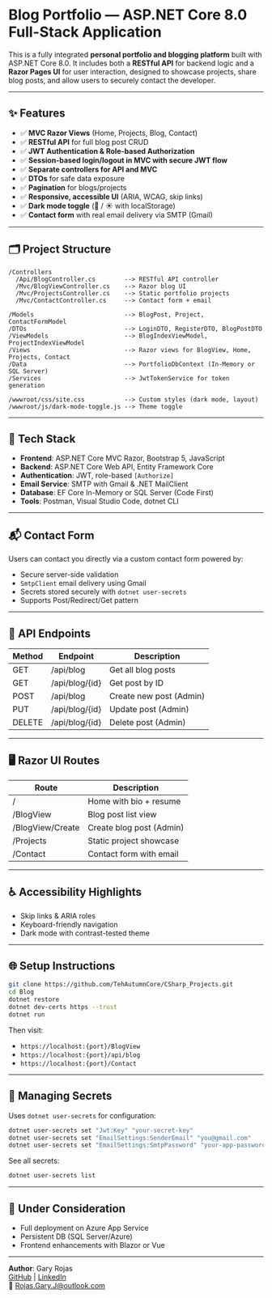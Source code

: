 # Blog Portfolio — ASP.NET Core 8.0 Full-Stack Application

This is a fully integrated **personal portfolio and blogging platform** built with ASP.NET Core 8.0. It includes both a **RESTful API** for backend logic and a **Razor Pages UI** for user interaction, designed to showcase projects, share blog posts, and allow users to securely contact the developer.

---

## ✨ Features

- ✅ **MVC Razor Views** (Home, Projects, Blog, Contact)
- ✅ **RESTful API** for full blog post CRUD
- ✅ **JWT Authentication & Role-based Authorization**
- ✅ **Session-based login/logout in MVC with secure JWT flow**
- ✅ **Separate controllers for API and MVC**
- ✅ **DTOs** for safe data exposure
- ✅ **Pagination** for blogs/projects
- ✅ **Responsive, accessible UI** (ARIA, WCAG, skip links)
- ✅ **Dark mode toggle** (🌙 / ☀️ with localStorage)
- ✅ **Contact form** with real email delivery via SMTP (Gmail)

---

## 🗂️ Project Structure

```
/Controllers
  /Api/BlogController.cs        --> RESTful API controller
  /Mvc/BlogViewController.cs    --> Razor blog UI
  /Mvc/ProjectsController.cs    --> Static portfolio projects
  /Mvc/ContactController.cs     --> Contact form + email

/Models                         --> BlogPost, Project, ContactFormModel
/DTOs                           --> LoginDTO, RegisterDTO, BlogPostDTO
/ViewModels                     --> BlogIndexViewModel, ProjectIndexViewModel
/Views                          --> Razor views for BlogView, Home, Projects, Contact
/Data                           --> PortfolioDbContext (In-Memory or SQL Server)
/Services                       --> JwtTokenService for token generation

/wwwroot/css/site.css           --> Custom styles (dark mode, layout)
/wwwroot/js/dark-mode-toggle.js --> Theme toggle
```

---

## 🧰 Tech Stack

- **Frontend**: ASP.NET Core MVC Razor, Bootstrap 5, JavaScript
- **Backend**: ASP.NET Core Web API, Entity Framework Core
- **Authentication**: JWT, role-based `[Authorize]`
- **Email Service**: SMTP with Gmail & .NET MailClient
- **Database**: EF Core In-Memory or SQL Server (Code First)
- **Tools**: Postman, Visual Studio Code, dotnet CLI

---

## 📬 Contact Form

Users can contact you directly via a custom contact form powered by:

- Secure server-side validation
- `SmtpClient` email delivery using Gmail
- Secrets stored securely with `dotnet user-secrets`
- Supports Post/Redirect/Get pattern

---

## 📁 API Endpoints

| Method | Endpoint          | Description             |
|--------|-------------------|-------------------------|
| GET    | /api/blog         | Get all blog posts      |
| GET    | /api/blog/{id}    | Get post by ID          |
| POST   | /api/blog         | Create new post (Admin) |
| PUT    | /api/blog/{id}    | Update post (Admin)     |
| DELETE | /api/blog/{id}    | Delete post (Admin)     |

---

## 🖥️ Razor UI Routes

| Route               | Description              |
|---------------------|--------------------------|
| /                  | Home with bio + resume   |
| /BlogView           | Blog post list view      |
| /BlogView/Create    | Create blog post (Admin) |
| /Projects           | Static project showcase  |
| /Contact            | Contact form with email  |

---

## ♿ Accessibility Highlights

- Skip links & ARIA roles
- Keyboard-friendly navigation
- Dark mode with contrast-tested theme

---

## 🌐 Setup Instructions

```bash
git clone https://github.com/TehAutumnCore/CSharp_Projects.git
cd Blog
dotnet restore
dotnet dev-certs https --trust
dotnet run
```

Then visit:

- `https://localhost:{port}/BlogView`
- `https://localhost:{port}/api/blog`
- `https://localhost:{port}/Contact`

---

## 🔐 Managing Secrets

Uses `dotnet user-secrets` for configuration:

```bash
dotnet user-secrets set "Jwt:Key" "your-secret-key"
dotnet user-secrets set "EmailSettings:SenderEmail" "you@gmail.com"
dotnet user-secrets set "EmailSettings:SmtpPassword" "your-app-password"
```

See all secrets:
```bash
dotnet user-secrets list
```

---

## 🚀 Under Consideration

- Full deployment on Azure App Service
- Persistent DB (SQL Server/Azure)
- Frontend enhancements with Blazor or Vue

---

**Author**: Gary Rojas  
[GitHub](https://github.com/TehAutumnCore) | [LinkedIn](https://linkedin.com/in/gary-rojas-647248160/)  
📧 Rojas.Gary.J@outlook.com
